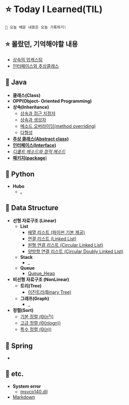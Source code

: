 # ⭐️ Today I Learned(TIL)
    🌟 오늘 배운 내용은 오늘 기록하기!
## ⭐️ 몰랐던, 기억해야할 내용
* [상속의 업캐스팅](./Remind/Remind_Upcasting.md)
* [인터페이스와 추상클래스](./Remind/Remind_Inter_abst.md)
## 📌 Java
* **클래스(Class)**
* **OPP(Object- Oriented Programming)**
* **상속(Inheritance)**
  + [상속과 접근 지정자](./Java/%EC%83%81%EC%86%8D_%EC%A0%91%EA%B7%BC%EC%A7%80%EC%A0%95%EC%9E%90.md)
  + [상속과 생성자](./Java/%EC%83%81%EC%86%8D_%EC%83%9D%EC%84%B1%EC%9E%90.md)
  + [메소드 오버라이딩(method overriding)](./Java/method_overriding.md)
  + [다형성](./Java/다형성_Polymorphism.md)
* [**추상 클래스(Abstract class)**](./Java/%EC%B6%94%EC%83%81%ED%81%B4%EB%9E%98%EC%8A%A4_AbstractClass.md)
* [**인터페이스(Interface)**](./Java/인터페이스_Interface.md)
* [*디폴트 메소드와 정적 메소드*](./Java/)
* [**패키지(package**)](./Java/%ED%8C%A8%ED%82%A4%EC%A7%80_Package.md)
## 📌 Python
* **Hubo**
  + [**.**]()
## 📌 Data Structure
* **선형 자료구조 (Linear)**
  + **List**
    + [배열 리스트 (파이썬 기본 제공)]()
    + [연결 리스트 (Linked List)]()
    + [원형 연결 리스트 (Circular Linked List)]()
    + [양방향 연결 리스트 (Circular Doubly Linked List)]()
  + **Stack**
    + _
  + **Queue**
    + [Queue_Heap](./DataStructure/queue_heap.md)
* **비선형 자료구조 (NonLinear)**
  + **트리(Tree)**
    + [이진트리(Binary Tree)](./DataStructure/Binary_Tree.md)
  + **그래프(Graph)**
    + _
* **정렬(Sort)**
  + [기본 정렬 (Θ(n²))](./DataStructure/Sort_1.md)
  + [고급 정렬 (Θ(nlogn))](./DataStructure/Sort_2.md)
  + [특수 정렬 (Θ(n))](./DataStructure/Sort_3.md)
## 📌 Spring
* 
## 📌 etc.
* **System error**
  + [msvcp140.dll](./etc/msvcp140.md)
* [Markdown](./etc/Markdown.md)
